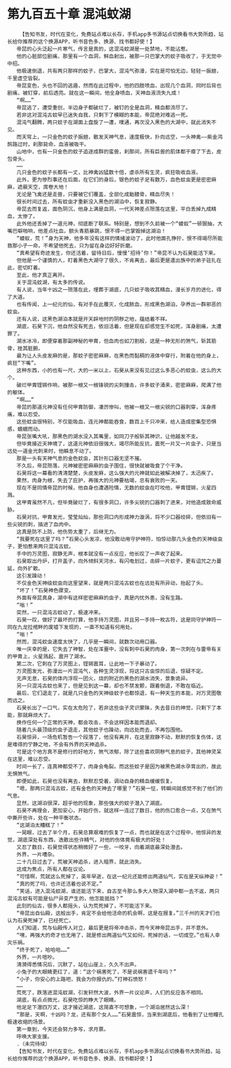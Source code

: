 # 第九百五十章 混沌蚊湖
        【告知书友，时代在变化，免费站点难以长存，手机app多书源站点切换看书大势所趋，站长给你推荐的这个换源APP，听书音色多、换源、找书都好使！】
       帝昆的心头泛起一片寒气，传言是真的，这混沌蚊湖是一处禁地，不能沾惹。
       他的心脏部位剧痛，那里有一个血洞，鲜血射出，被那一只巴掌大的蚊子吸收了，于无觉中中招。
       他极速倒退，共有两只那样的蚊子，巴掌大，混沌气弥漫，实在是可怕无边，轻轻一振翅，千里虚空皆裂。
       帝昆变色，头也不回的逃遁，然而在此过程中，他的四肢喷血，出现几个血洞，同时后背也剧痛，被钉穿，前后透亮。就在这一瞬间，他全身喷血，天神血液流失九成！
       “啊……”
       帝昆逃了，遭受重创，半边身子都破烂了，被钉的全是血洞，精血都流尽了。
       若非这对混沌古蚊早已迷失自我，只剩下了模糊的本能，帝昆绝对难逃一死。
       混沌气翻腾，两只蚊子在湖面上盘旋了一遭，噗通，再次没入黑色的大湖中，就此消失不见。
       而天穹上，一只金色的蚊子振翅，散发天神气息，速度极快，扑向远空，一头神禽——紫金鸿鹄路过时，刹那毙命，血液被吸干。
       山地中，也有一只金色的蚊子追逐成群的蛮兽，刹那间，所有巨兽的肌体都干瘪了下去，皮包骨头。
       ……
       几只金色的蚊子长都有一丈，比神禽凶猛数十倍，虐杀所有生灵，疯狂吸收血液。
       此外，更为惨烈事还在后面，在它们的身后，银色的蚊子足有数万，血色蚊虫更是密密麻麻，遮蔽天空，席卷大地！
       无论是飞禽还是走兽，只要被它们覆盖，全部化成骷髅骨，精血尽失！
       很长时间过去，所有蚊虫才重新没入黑色的湖泊中，恢复寂静。
       帝昆去而复返，面色阴沉，他身上满是血洞，一代天神差点殒落在这里，平白丢掉九成精血，太惨了。
       此外他还丢掉了一道元神，彻底断了联系。特别是，想到不久前被一个“蝼蚁”一顿狠抽，大嘴巴噼啪响，他差点吐血，额头青筋暴跳，恨不得一巴掌毁掉这湖泊！
       “蝼蚁，荒！”身为天神，他多年没有这样的情绪波动了，此时他面孔狰狞，恨不得竭尽所能救那小子一命，不希望他死去，只为留在身边好好折磨。
       “真希望有奇迹发生，你还活着，留待日后，慢慢‘招待’你！”帝昆不认为石昊能活下来。
       但他是一个谨慎的人，盯着黑色大湖守了很久，不肯离去，最后更是遣出族中的弟子驻扎在此，密切盯着。
       至此，他才真正离开。
       关于混沌蚊湖，有太多的传说。
       有人说，当年十凶之一殒落在此，埋葬于湖底，几只蚊子吸收其精血，漫长岁月的进化，得了大道。
       也有传闻，上一纪元的仙，有对手在此覆灭，化成脓血，形成黑色湖泊，孕养出一群邪恶的蚊虫。
       还有人说，这黑色湖泊本就是开天辟地时的阴秽之地，蕴结着不祥。
       湖底，石昊下沉，他自然没有死去，依旧活着，但是现在却感觉生不如死，浑身剧痛，太遭罪了。
       湖水冰冷，即便穿着那副神秘的甲胄，但血肉也如刀割般，这是一种无形的煞气，斩其筋骨，挫其脏腑。
       最为让人头皮发麻的是，那蚊子密密麻麻，在黑色而黏稠的液体中穿行，附着在他的身上，疯狂“下嘴”。
       这种东西，小的也有一尺，大的一米以上，石昊从来没有见过这么多恶心的蚊虫，这么的大个。
       破烂甲胄铿锵作响，被那一根又一根锋锐的尖刺撞击，许多蚊子涌来，密密麻麻，爬满了他的躯体。
       “啊……”
       帝昆的那道元神没有任何甲胄防御，凄厉惨叫，他被一根又一根尖锐的口器刺穿，浑身疼痛，难以忍受。
       这些蚊虫很特别，不仅能吸血，连元神都能吞食，数百上千只冲来，给人造成密集型恐惧感，蠕蠕而动。
       帝昆张嘴大吼，那黑色的湖水没入其嘴里，如同刀子般斩其神识，让他越发不支。
       但毕竟接近天神境了，这道元神依旧很强大，竭尽所能反抗，震死一片又一片虫子，只是当远处一道金光刺来时，他瞬息不动了。
       那是一头有天神气息的金色蚊虫，其针形口器无坚不摧。
       不久后，帝昆殒落，元神被密密麻麻的虫子围住，很快就被吸食了个干净。
       石昊将这一幕看的清清楚楚，头皮发麻，这么强大的元神就如此被解决掉了，太迅疾了。
       果然，肉身为根，失去了庇护，再强大的元神要枯竭，总有衰败的一天。
       现在不是同情帝昆的时候，他自身也遭遇险情，无数的蚊虫在叮咬他，甲胄铿锵，火星四溅。
       这甲胄虽然不凡，但毕竟破烂了，有很多洞口，许多尖锐的口器刺了进来，对他造成致命威胁。
       石昊对抗，甲胄发光，莹莹灿灿，那些洞口内形成神力漩涡，将不少口器绞碎，但依旧有一些尖锐的刺，插进了血肉中。
       这真是防不上防，他伤势太重了，后继无力。
       “我要死在这里了吗？”石昊心头发凉，他没敢动用守护神符，怕惊动那几头金色的天神级虫子，更怕惹来两只混沌古蚊。
       手中的万灵图，寂静无声，根本就没有一点反应，他长叹了一声收了起来。
       石昊取出丹炉，打开盖子，向外倾斜天河水，有闪电划过，击碎一片蚊子，更有诅咒之力蔓延，向外扩散。
       这引发躁动！
       不仅金色天神级蚊虫向这里望来，就是两只混沌古蚊也在远处有所异动，抬起了头。
       “坏了！”石昊神色骤变。
       外面有帝昆真身，湖中有这样密密麻麻的虫子，真是内忧外患，没有生路。
       “嗡！”
       突然，一只混沌古蚊动了，极速冲来。
       石昊一叹，做好了最坏的打算，他手持万灵图，并且另一手持一枚古符，这是同守护神符一同在九龙拉棺畔的废墟下发现的，一直不知道有何用处。
       “嗡！”
       然而，混沌蚊虫速度太快了，几乎是一瞬间，就数次动用口器。
       唯一庆幸的是，它失去了神智，处在浑噩中，没有刺中石昊的肉身，第一次刺在与雷帝有关的甲胄上，火星溅起，震开了湖水。
       第二次，它刺在了万灵图上，铿锵震耳，让此地一下子暴动了。
       万灵图发光，弥漫出一片混沌气，各种生灵浮现，将这只古虫惊的后退，惊疑不定。
       无声无息，石昊的体内浮现一团火，烧的附近的黑色的湖水消失，景象诡异。
       另一只混沌古蚊也来了，但是见到这一幕，却也不禁发颤，跟着倒退，不敢在临近。
       最后，它们退走了，就是几只金色的天神级蚊子也都惊退，有一种天生的本能，对万灵图敬而远之。
       石昊长出了一口气，实在太危险了，若非这些虫子灵识蒙昧，失去昔日的神觉，只剩下了本能，那就麻烦大了。
       换作任何一个正常的天神，都会攻击，不会这样因本能而退却。
       随着几头最顶级的虫子退走，其他蚊子也躁动，向远处而去，不再包围他。
       石昊惊异，一场危机暂告一个段落了，他没有离开，在这里寂静不动，默默的恢复伤体，这是难得的宁静之地，不会有外界的天神追杀。
       可是这个地方真不是修行的好地方，煞气浓郁，除了这些喜欢阴秽气息的蚊子，其他神灵呆在这里，难以忍受。
       时间一长了，连真神都受不了，肉身会龟裂。而这些蚊子是因为被黑色湖水孕育出的，故此无惧煞气。
       即便如此，石昊也没有离去，默默忍受着，调动自身的精血缓缓恢复。
       “嗯，那两只混沌古蚊，还有金色的天神去了哪里？”石昊一怔，转瞬间就感觉不到了他们的气息。
       显然，这湖泊很深，超乎他的现象，那些强大的蚊子潜入了湖底。
       石昊不再理会，更加安心，开始疗伤，就这样一连过了数日，他的伤口愈合一点，又在煞气中撕开些许，处在一种平衡状态。
       “这湖泊太糟糕了！”
       一晃眼，过去了半个月，石昊总算艰难的恢复了一点，而也就是在这个过程中，他惊异的发觉，湖底深处有东西，逸散出些许精气，对他的伤体竟有极大的好处！
       又忍了数日，石昊觉得状态稍微好了一些，一咬牙，向着湖底最深处潜去。
       外界，一片嘈杂。
       二十几日过去了，荒被天神追杀，进入暗界，就此消失。
       这成为焦点，所有人都在议论。
       “可惜啊，荒就这么死掉了，英年早逝，在这一纪元还能修出两道仙气，实在是天纵神姿！”
       “真的死了吗，也许还活着也说不定。”
       “笑话，进入混沌蚊湖，谁还能活下来，自古至今那么多大人物深入湖中都一去不返，两只混沌古蚊有可能是仙尸异变产生的，他怎能抵挡？”
       此刻的仙古，很多人都摇头，认为荒死掉了，不可能活下来。
       “帝昆出自仙殿，这般出手，肯定不会给他活命的机会啊，这是在报复。”三千州的天才们也认为石昊死掉了，已经死亡。
       人们知道，荒与仙殿传人对立，最后更是将帝冲击杀，而今天神帝昆出手，并不意外。
       “嘿，再强大的奇才也无用了，就是修出两道仙气又如何，死掉的话，一切成空。”也有人幸灾乐祸。
       “终于死了，哈哈哈……”
       外界，一片喧吵。
       清漪得悉情况后，沉默了，站在山崖上，久久不出声。
       小兔子的大眼睛更红了，道：“这个祸害死了，不是说祸害遗千年吗？”
       “小子，你安心的上路吧，我会为你报仇的。”打神石愤怒！
       ……
       荒死了，跌落进混沌蚊湖，引发轩然大波，外界一片议论声，人们的反应各不相同。
       湖底，有点点微光，石昊吃惊的睁大了眼睛。
       他足足下潜四万丈，这才接近湖底，这简直不可想象，一个湖泊居然这么深！
       “那是，天啊，十凶吗？龙，还有那个女人……”石昊震惊，当来到湖底后，他看到了让他瞳孔极速收缩的场景。
       第一章到，今天还会努力多写，求月票。
       呼唤大家支援。
       .（未完待续）
       【告知书友，时代在变化，免费站点难以长存，手机app多书源站点切换看书大势所趋，站长给你推荐的这个换源APP，听书音色多、换源、找书都好使！】
